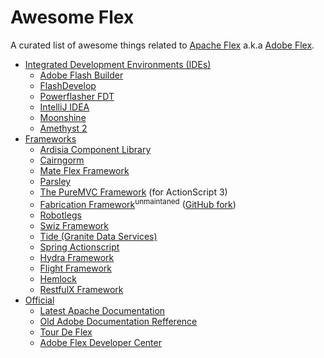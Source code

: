 # Awesome Flex

A curated list of awesome things related to [Apache Flex](http://flex.apache.org/) a.k.a [Adobe Flex](http://www.adobe.com/products/flex.html).

- [Integrated Development Environments (IDEs)](#ides)
	- [Adobe Flash Builder](http://www.adobe.com/sea/products/flash-builder.html)
	- [FlashDevelop](http://www.flashdevelop.org/)
	- [Powerflasher FDT](http://fdt.powerflasher.com/)
	- [IntelliJ IDEA](http://www.jetbrains.com/idea/)
	- [Moonshine](http://moonshine-ide.com/)
	- [Amethyst 2](http://www.sapphiresteel.com/Products/amethyst-ide/article/amethyst-2-product-page.html)
- [Frameworks](#fws)
	- [Ardisia Component Library](http://www.ardisialabs.com/)
	- [Cairngorm](https://sourceforge.net/adobe/cairngorm/home/Home/)
	- [Mate Flex Framework](http://mate.asfusion.com/)
	- [Parsley](http://www.spicefactory.org/parsley/)
	- [The PureMVC Framework](https://github.com/PureMVC/puremvc-as3-multicore-framework) (for ActionScript 3)
	- [Fabrication Framework](https://code.google.com/archive/p/fabrication/)<sup>unmaintaned</sup> ([GitHub fork](https://github.com/rafalszemraj/fabrication))
	- [Robotlegs](http://www.robotlegs.org/)
	- [Swiz Framework](https://github.com/swiz/swiz-framework)
	- [Tide (Granite Data Services)](https://github.com/graniteds/graniteds_archetypes)
	- [Spring Actionscript](https://github.com/spring-projects/spring-actionscript)
	- [Hydra Framework](https://github.com/lukesh/hydraframework_core)
	- [Flight Framework](https://github.com/jacwright/flight-framework)
	- [Hemlock](https://github.com/mintdigital/hemlock)
	- [RestfulX Framework](https://github.com/dima/restfulx_framework)
- [Official](official)
	- [Latest Apache Documentation](http://flex.apache.org/asdoc/)
	- [Old Adobe Documentation Refference](http://help.adobe.com/en_US/flex/using/index.html)
	- [Tour De Flex](http://flex.apache.org/tourdeflex/)
	- [Adobe Flex Developer Center](http://www.adobe.com/devnet/flex.html)
